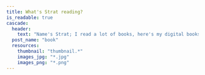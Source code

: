```yaml
---
title: What's Strat reading?
is_readable: true
cascade:
  header:
    text: "Name's Strat; I read a lot of books, here's my digital bookshelf sorted by genre."
  post_name: "book"
  resources:
    thumbnail: "thumbnail.*"
    images_jpg: "*.jpg"
    images_png: "*.png"
---
```

